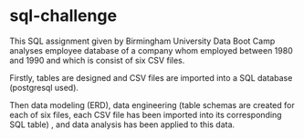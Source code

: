 # sql-challenge

This SQL assignment given by Birmingham University Data Boot Camp analyses employee database of a company whom employed between 1980 and 1990 and which is consist of six CSV files. 

Firstly, tables are designed and CSV files are imported into a SQL database (postgresql used).

Then data modeling (ERD), data engineering (table schemas are created for each of six files, each CSV file has been imported into its corresponding SQL table) , and data analysis has been applied to this data.
